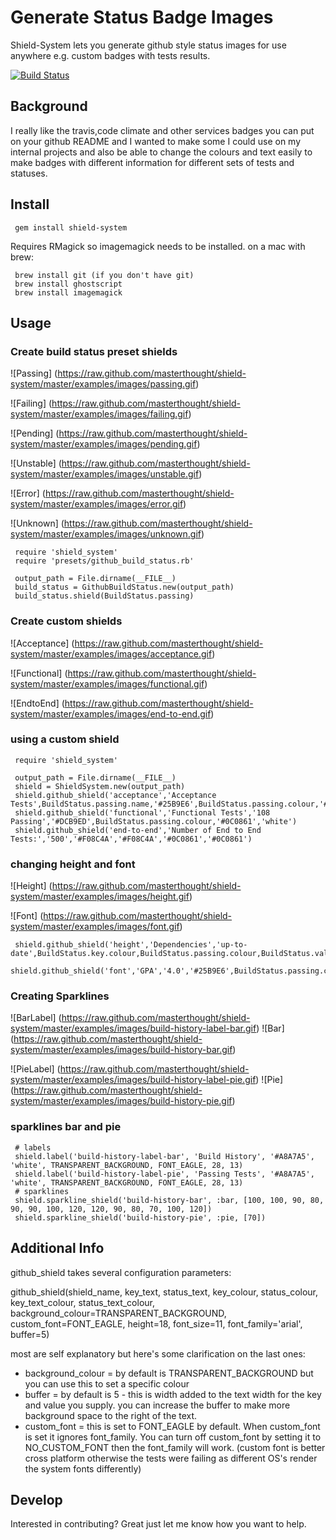 # Generate Status Badge Images

Shield-System lets you generate github style status images for use anywhere e.g. custom badges with tests results.

[![Build Status](https://travis-ci.org/masterthought/shield-system.png?branch=master)](https://travis-ci.org/masterthought/shield-system)

## Background

I really like the travis,code climate and other services badges you can put on your github README and I wanted to make some I could use on
my internal projects and also be able to change the colours and text easily to make badges with different information for different sets of
tests and statuses.

## Install

     gem install shield-system

Requires RMagick so imagemagick needs to be installed. on a mac with brew:

     brew install git (if you don't have git)
     brew install ghostscript
     brew install imagemagick

## Usage

### Create build status preset shields

![Passing]
(https://raw.github.com/masterthought/shield-system/master/examples/images/passing.gif)

![Failing]
(https://raw.github.com/masterthought/shield-system/master/examples/images/failing.gif)

![Pending]
(https://raw.github.com/masterthought/shield-system/master/examples/images/pending.gif)

![Unstable]
(https://raw.github.com/masterthought/shield-system/master/examples/images/unstable.gif)

![Error]
(https://raw.github.com/masterthought/shield-system/master/examples/images/error.gif)

![Unknown]
(https://raw.github.com/masterthought/shield-system/master/examples/images/unknown.gif)

     require 'shield_system'
     require 'presets/github_build_status.rb'

     output_path = File.dirname(__FILE__)
     build_status = GithubBuildStatus.new(output_path)
     build_status.shield(BuildStatus.passing)

### Create custom shields

![Acceptance]
(https://raw.github.com/masterthought/shield-system/master/examples/images/acceptance.gif)

![Functional]
(https://raw.github.com/masterthought/shield-system/master/examples/images/functional.gif)

![EndtoEnd]
(https://raw.github.com/masterthought/shield-system/master/examples/images/end-to-end.gif)

### using a custom shield

     require 'shield_system'

     output_path = File.dirname(__FILE__)
     shield = ShieldSystem.new(output_path)
     shield.github_shield('acceptance','Acceptance Tests',BuildStatus.passing.name,'#25B9E6',BuildStatus.passing.colour,'#0C0861','white')
     shield.github_shield('functional','Functional Tests','108 Passing','#DCB9ED',BuildStatus.passing.colour,'#0C0861','white')
     shield.github_shield('end-to-end','Number of End to End Tests:','500','#F08C4A','#F08C4A','#0C0861','#0C0861')

### changing height and font

![Height]
(https://raw.github.com/masterthought/shield-system/master/examples/images/height.gif)

![Font]
(https://raw.github.com/masterthought/shield-system/master/examples/images/font.gif)

     shield.github_shield('height','Dependencies','up-to-date',BuildStatus.key.colour,BuildStatus.passing.colour,BuildStatus.value.colour,'white',TRANSPARENT_BACKGROUND,FONT_EAGLE,30,15,'arial')
     shield.github_shield('font','GPA','4.0','#25B9E6',BuildStatus.passing.colour,'#0C0861','white',TRANSPARENT_BACKGROUND,FONT_EAGLE,20,13,'times')

### Creating Sparklines

![BarLabel]
(https://raw.github.com/masterthought/shield-system/master/examples/images/build-history-label-bar.gif)
![Bar]
(https://raw.github.com/masterthought/shield-system/master/examples/images/build-history-bar.gif)

![PieLabel]
(https://raw.github.com/masterthought/shield-system/master/examples/images/build-history-label-pie.gif)
![Pie]
(https://raw.github.com/masterthought/shield-system/master/examples/images/build-history-pie.gif)

### sparklines bar and pie

     # labels
     shield.label('build-history-label-bar', 'Build History', '#A8A7A5', 'white', TRANSPARENT_BACKGROUND, FONT_EAGLE, 28, 13)
     shield.label('build-history-label-pie', 'Passing Tests', '#A8A7A5', 'white', TRANSPARENT_BACKGROUND, FONT_EAGLE, 28, 13)
     # sparklines
     shield.sparkline_shield('build-history-bar', :bar, [100, 100, 90, 80, 90, 90, 100, 120, 120, 90, 80, 70, 100, 120])
     shield.sparkline_shield('build-history-pie', :pie, [70])

## Additional Info

github_shield takes several configuration parameters:

   github_shield(shield_name, key_text, status_text, key_colour, status_colour, key_text_colour, status_text_colour, background_colour=TRANSPARENT_BACKGROUND, custom_font=FONT_EAGLE, height=18, font_size=11, font_family='arial', buffer=5)

most are self explanatory but here's some clarification on the last ones:

  * background_colour = by default is TRANSPARENT_BACKGROUND but you can use this to set a specific colour
  * buffer = by default is 5 - this is width added to the text width for the key and value you supply. you can increase the buffer to make more background space to the right of the text.
  * custom_font = this is set to FONT_EAGLE by default. When custom_font is set it ignores font_family. You can turn off custom_font by setting it to NO_CUSTOM_FONT then the font_family will work.
    (custom font is better cross platform otherwise the tests were failing as different OS's render the system fonts differently)

## Develop

Interested in contributing? Great just let me know how you want to help.

